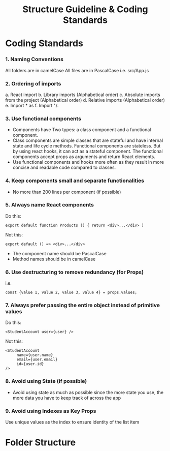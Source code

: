 <div align="center">
<!-- Title: -->
  <h1>Structure Guideline & Coding Standards</h1>
</div>

# Coding Standards

### 1. Naming Conventions
All folders are in camelCase
All files are in PascalCase
i.e. src/App.js

### 2. Ordering of imports
a. React import
b. Library imports (Alphabetical order)
c. Absolute imports from the project (Alphabetical order)
d. Relative imports (Alphabetical order)
e. Import * as
f. Import ‘./<some file>.<some extension>

### 3. Use functional components
- Components have Two types: a class component and a functional component.
- Class components are simple classes that are stateful and have internal state and life cycle methods. Functional components are stateless. But by using react hooks, it can act as a stateful component. The functional components accept props as arguments and return React elements.
- Use functional components and hooks more often as they result in more concise and readable code compared to classes.

### 4. Keep components small and separate functionalities
- No more than 200 lines per component (if possible)

### 5. Always name React components
Do this: 
```
export default function Products () { return <div>...</div> )
```
Not this: 
```
export default () => <div>...</div>
```
- The component name should be PascalCase
- Method names should be in camelCase

### 6. Use destructuring to remove redundancy (for Props)
i.e. 
```
const {value 1, value 2, value 3, value 4} = props.values;
```

### 7. Always prefer passing the entire object instead of primitive values
Do this: 
```
<StudentAccount user={user} />
```
Not this:
``` 
<StudentAccount
     name={user.name}
     email={user.email}
     id={user.id}
/>
```

### 8. Avoid using State (if possible)
- Avoid using state as much as possible since the more state you use, the more data you have to keep track of across the app

### 9. Avoid using Indexes as Key Props
Use unique values as the index to ensure identity of the list item

# Folder Structure
